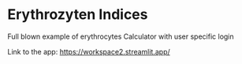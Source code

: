 # Erythrozyten Indices
Full blown example of erythrocytes Calculator with user specific login

Link to the app: https://workspace2.streamlit.app/
